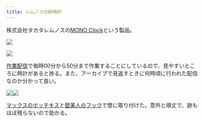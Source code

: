 ```yaml
---
title: レムノスの掛時計
---
```

株式会社タカタレムノスの[MONO Clock](https://www.amazon.co.jp/dp/B004UIT8BK)という製品。

![](https://lh3.googleusercontent.com/BUl8j6mEljg2isTNTxbbcb0XKL0L9_jEFEyenqXSDlZNS8qhxXbpbHVuhp2vOCHV300VMlk6a4Q1Ok2eWWnQFZpkYohJEip1X5KNIfuYYIuRmd4GDUs7sGkp6t2Bc_il7C721O95MJIXRZCnzp0w_g)

![](https://lh3.googleusercontent.com/V7c-sjIALXYaJfq98vELLuhIyFnRoiOlUP9vGne-VEO5q6k4Qp9_XpRDSKppz8Z_oyhlh9o11Q2cE686E2k67JgGshUdHSMVRsOEXNQUHUh3C5GPeDipXYUY4Zj1nV93k_W6oaFMbrUm-Tx0Xb94hw)

[作業配信](https://www.youtube.com/channel/UC5s-KpSDGzxWPWNv94PnJHw)で毎時00分から50分まで作業することにしているので、見やすいところに時計があると捗る。また、アーカイブで見返すときに何時頃に行われた配信なのか分かって良い。

![](https://lh3.googleusercontent.com/t1i1nuRnt2JUBEIiiE0onK08ZKJpX6kl4nIjILxE1fqOxbdmKQG8tUMN7GQm32Wcn45ax-L2PEeAF9P5cKnA3MyCh0eZJWRjUGIYWZ0vGBRX3ulkgmH-OskJWfei4qrOAMf_F8nPjC3iPn1ckF7UiA)![](https://lh4.googleusercontent.com/jeNVLIfT4TQynlW6S5WrOT_PeZlYBRjXf0AwnPBj0TxZd_dLhsgqbGQlWDZe_FKNrdrfYAB_eDdCTDWopvIbpTmRsymviWdUOfdxCvcghKiSfZJxL5uaU6UgM1asBfCScd7tS95R2P0a_1FADPWW9Q)

[マックスのホッチキス](https://www.amazon.co.jp/dp/B000O9WRWG)と[壁美人のフック](https://www.amazon.co.jp/dp/B00CU78TDG)で壁に取り付けた。意外と頑丈で、跡もほぼ残らないので助かる。
